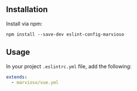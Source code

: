 ## Installation

Install via npm:

```
npm install --save-dev eslint-config-marvioso
```

## Usage

In your project `.eslintrc.yml` file, add the following:

```yml
extends:
  - marvioso/vue.yml
```
